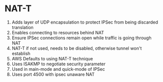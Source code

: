 # NAT-T
1. Adds layer of UDP encapsulation to protect IPSec from being discarded translation
2. Enables connecting to resources behind NAT
3. Ensure IPSec connections remain open while traffic is going through NAT
4. NAT-T if not used, needs to be disabled, otherwise tunnel won't establish
5. AWS Defaults to using NAT-T technique
6. Uses ISAKMP to negotiate security parameter
7. Used in main-mode and quick-mode of IPSec
8. Uses port 4500 with ipsec unaware NAT

